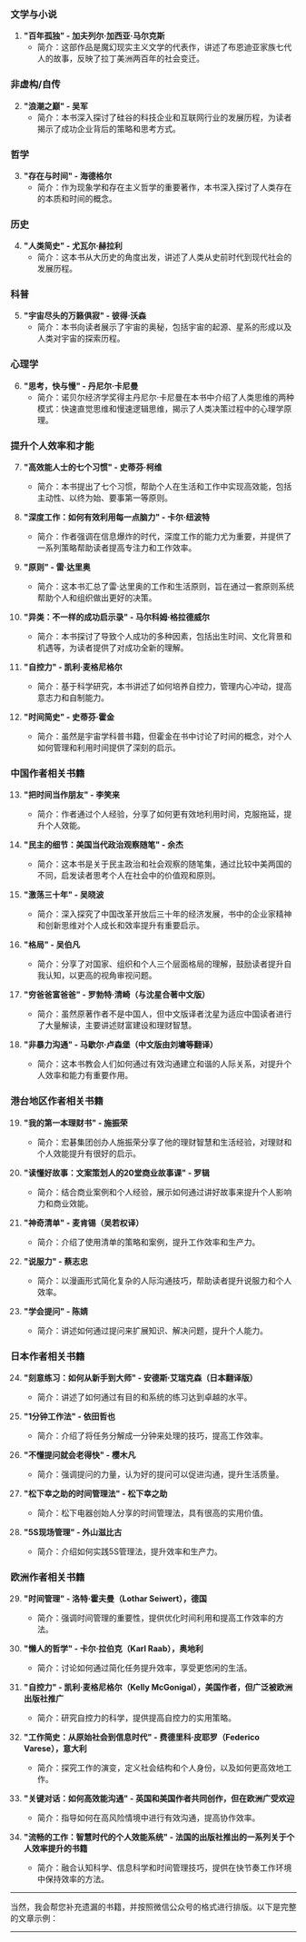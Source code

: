 ### 文学与小说
1. **"百年孤独" - 加夫列尔·加西亚·马尔克斯**
   - 简介：这部作品是魔幻现实主义文学的代表作，讲述了布恩迪亚家族七代人的故事，反映了拉丁美洲两百年的社会变迁。

### 非虚构/自传
2. **"浪潮之巅" - 吴军**
   - 简介：本书深入探讨了硅谷的科技企业和互联网行业的发展历程，为读者揭示了成功企业背后的策略和思考方式。

### 哲学
3. **"存在与时间" - 海德格尔**
   - 简介：作为现象学和存在主义哲学的重要著作，本书深入探讨了人类存在的本质和时间的概念。

### 历史
4. **"人类简史" - 尤瓦尔·赫拉利**
   - 简介：这本书从大历史的角度出发，讲述了人类从史前时代到现代社会的发展历程。

### 科普
5. **"宇宙尽头的万籁俱寂" - 彼得·沃森**
   - 简介：本书向读者展示了宇宙的奥秘，包括宇宙的起源、星系的形成以及人类对宇宙的探索历程。

### 心理学
6. **"思考，快与慢" - 丹尼尔·卡尼曼**
   - 简介：诺贝尔经济学奖得主丹尼尔·卡尼曼在本书中介绍了人类思维的两种模式：快速直觉思维和慢速逻辑思维，揭示了人类决策过程中的心理学原理。

### 提升个人效率和才能
7. **"高效能人士的七个习惯" - 史蒂芬·柯维**
   - 简介：本书提出了七个习惯，帮助个人在生活和工作中实现高效能，包括主动性、以终为始、要事第一等原则。

8. **"深度工作：如何有效利用每一点脑力" - 卡尔·纽波特**
   - 简介：作者强调在信息爆炸的时代，深度工作的能力尤为重要，并提供了一系列策略帮助读者提高专注力和工作效率。

9. **"原则" - 雷·达里奥**
   - 简介：这本书汇总了雷·达里奥的工作和生活原则，旨在通过一套原则系统帮助个人和组织做出更好的决策。

10. **"异类：不一样的成功启示录" - 马尔科姆·格拉德威尔**
    - 简介：本书探讨了导致个人成功的多种因素，包括出生时间、文化背景和机遇等，为读者提供了对成功全新的理解。

11. **"自控力" - 凯利·麦格尼格尔**
    - 简介：基于科学研究，本书讲述了如何培养自控力，管理内心冲动，提高意志力和自制能力。

12. **"时间简史" - 史蒂芬·霍金**
    - 简介：虽然是宇宙学科普书籍，但霍金在书中讨论了时间的概念，对个人如何管理和利用时间提供了深刻的启示。

### 中国作者相关书籍
13. **"把时间当作朋友" - 李笑来**
    - 简介：作者通过个人经验，分享了如何更有效地利用时间，克服拖延，提升个人效能。

14. **"民主的细节：美国当代政治观察随笔" - 余杰**
    - 简介：这本书是关于民主政治和社会观察的随笔集，通过比较中美两国的不同，启发读者思考个人在社会中的价值观和原则。

15. **"激荡三十年" - 吴晓波**
    - 简介：深入探究了中国改革开放后三十年的经济发展，书中的企业家精神和创新思维对个人成长和效率提升有重要启示。

16. **"格局" - 吴伯凡**
    - 简介：分享了对国家、组织和个人三个层面格局的理解，鼓励读者提升自我认知，以更高的视角审视问题。

17. **"穷爸爸富爸爸" - 罗勃特·清崎（与沈星合著中文版）**
    - 简介：虽然原著作者不是中国人，但中文版译者沈星为适应中国读者进行了大量解读，主要讲述财富建设和理财智慧。

18. **"非暴力沟通" - 马歇尔·卢森堡（中文版由刘墉等翻译）**
    - 简介：这本书教会人们如何通过有效沟通建立和谐的人际关系，对提升个人效率和能力有重要作用。

### 港台地区作者相关书籍
19. **"我的第一本理财书" - 施振荣**
    - 简介：宏碁集团创办人施振荣分享了他的理财智慧和生活经验，对理财和个人效能提升有很好的启示。

20. **"读懂好故事：文案策划人的20堂商业故事课" - 罗辑**
    - 简介：结合商业案例和个人经验，展示如何通过讲好故事来提升个人影响力和商业效能。

21. **"神奇清单" - 麦肯锡（吴若权译）**
    - 简介：介绍了使用清单的策略和案例，提升工作效率和生产力。

22. **"说服力" - 蔡志忠**
    - 简介：以漫画形式简化复杂的人际沟通技巧，帮助读者提升说服力和个人效率。

23. **"学会提问" - 陈婧**
    - 简介：讲述如何通过提问来扩展知识、解决问题，提升个人能力。

### 日本作者相关书籍
24. **"刻意练习：如何从新手到大师" - 安德斯·艾瑞克森（日本翻译版）**
    - 简介：讲述了如何通过有目的和系统的练习达到卓越的水平。

25. **"1分钟工作法" - 依田哲也**
    - 简介：介绍了将任务分解成一分钟来处理的技巧，提高工作效率。

26. **"不懂提问就会老得快" - 樱木凡**
    - 简介：强调提问的力量，认为好的提问可以促进沟通，提升生活质量。

27. **"松下幸之助的时间管理法" - 松下幸之助**
    - 简介：松下电器创始人分享的时间管理法，具有很高的实用价值。

28. **"5S现场管理" - 外山滋比古**
    - 简介：介绍如何实践5S管理法，提升效率和生产力。

### 欧洲作者相关书籍
29. **"时间管理" - 洛特·霍夫曼（Lothar Seiwert），德国**
    - 简介：强调时间管理的重要性，提供优化时间利用和提高工作效率的方法。

30. **"懒人的哲学" - 卡尔·拉伯克（Karl Raab），奥地利**
    - 简介：讨论如何通过简化任务提升效率，享受更悠闲的生活。

31. **"自控力" - 凯利·麦格尼格尔（Kelly McGonigal），美国作者，但广泛被欧洲出版社推广**
    - 简介：研究自控力的科学，提供提高自控力的实用策略。

32. **"工作简史：从原始社会到信息时代" - 费德里科·皮耶罗（Federico Varese），意大利**
    - 简介：探究工作的演变，定义社会结构和个人身份，以及如何更高效地工作。

33. **"关键对话：如何高效能沟通" - 英国和美国作者共同创作，但在欧洲广受欢迎**
    - 简介：指导如何在高风险情境中进行有效沟通，提高协作效率。

34. **"流畅的工作：智慧时代的个人效能系统" - 法国的出版社推出的一系列关于个人效率提升的书籍**
    - 简介：融合认知科学、信息科学和时间管理技巧，提供在快节奏工作环境中保持效率的方法。

---
当然，我会帮您补充遗漏的书籍，并按照微信公众号的格式进行排版。以下是完整的文章示例：

---

